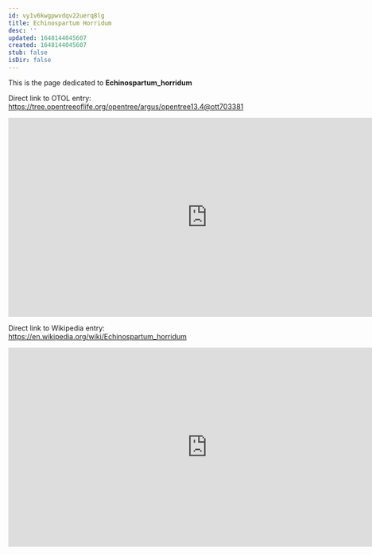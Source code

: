 ```yaml
---
id: vy1v6kwgpwvdqv22uerq8lg
title: Echinospartum Horridum
desc: ''
updated: 1648144045607
created: 1648144045607
stub: false
isDir: false
---
```

This is the page dedicated to **Echinospartum_horridum**


Direct link to OTOL entry: https://tree.opentreeoflife.org/opentree/argus/opentree13.4@ott703381



<html>
    <body>
    <iframe src="https://tree.opentreeoflife.org/opentree/argus/opentree13.4@ott703381"
    width="800" height="400" frameborder="0" allowfullscreen> </iframe>
    </body>
</html>
    


Direct link to Wikipedia entry: https://en.wikipedia.org/wiki/Echinospartum_horridum



<html>
    <body>
    <iframe src="https://en.wikipedia.org/wiki/Echinospartum_horridum"
    width="800" height="400" frameborder="0" allowfullscreen> </iframe>
    </body>
</html>
    
